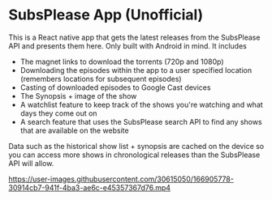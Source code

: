 # SubsPlease App (Unofficial)

This is a React native app that gets the latest releases from the SubsPlease API and presents them here.
Only built with Android in mind.
It includes
- The magnet links to download the torrents (720p and 1080p)
- Downloading the episodes within the app to a user specified location (remembers locations for subsequent episodes)
- Casting of downloaded episodes to Google Cast devices
- The Synopsis + image of the show
- A watchlist feature to keep track of the shows you're watching and what days they come out on
- A search feature that uses the SubsPlease search API to find any shows that are available on the website

Data such as the historical show list + synopsis are cached on the device so you can access more shows in chronological releases than the SubsPlease API will allow.

https://user-images.githubusercontent.com/30615050/166905778-30914cb7-941f-4ba3-ae6c-e45357367d76.mp4
